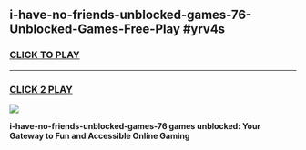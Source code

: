 
## i-have-no-friends-unblocked-games-76-Unblocked-Games-Free-Play #yrv4s
<h3>
<a href="https://us.freeplayer.one?title=i-have-no-friends-unblocked-games-76&ref=9M">CLICK TO PLAY</a></h3>
<hr>

<h3>
<a href="https://us.freeplayer.one?title=i-have-no-friends-unblocked-games-76&ref=9M">CLICK 2 PLAY</a>
  
</h3>

<a href="https://us.freeplayer.one?title=i-have-no-friends-unblocked-games-76&ref=9M"><img src="https://clearcache.store/games.png"></a>


**i-have-no-friends-unblocked-games-76 games unblocked: Your Gateway to Fun and Accessible Online Gaming**
